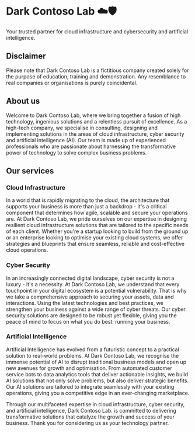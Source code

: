 # Dark Contoso Lab :cloud::shield:
Your trusted partner for cloud infrastructure and cybersecurity and artificial intelligence.

## Disclaimer
Please note that Dark Contoso Lab is a fictitious company created solely for the purpose of education, training and demonstration. Any resemblance to real companies or organisations is purely coincidental.

## About us
Welcome to Dark Contoso Lab, where we bring together a fusion of high technology, ingenious solutions and a relentless pursuit of excellence. As a high-tech company, we specialise in consulting, designing and implementing solutions in the areas of cloud infrastructure, cyber security and artificial intelligence (AI). Our team is made up of experienced professionals who are passionate about harnessing the transformative power of technology to solve complex business problems.

## Our services

### Cloud Infrastructure
In a world that is rapidly migrating to the cloud, the architecture that supports your business is more than just a backdrop - it's a critical component that determines how agile, scalable and secure your operations are. At Dark Contoso Lab, we pride ourselves on our expertise in designing resilient cloud infrastructure solutions that are tailored to the specific needs of each client. Whether you're a startup looking to build from the ground up or an enterprise looking to optimise your existing cloud systems, we offer strategies and blueprints that ensure seamless, reliable and cost-effective cloud operations.

### Cyber Security
In an increasingly connected digital landscape, cyber security is not a luxury - it's a necessity. At Dark Contoso Lab, we understand that every touchpoint in your digital ecosystem is a potential vulnerability. That is why we take a comprehensive approach to securing your assets, data and interactions. Using the latest technologies and best practices, we strengthen your business against a wide range of cyber threats. Our cyber security solutions are designed to be robust yet flexible, giving you the peace of mind to focus on what you do best: running your business.

### Artificial Intelligence
Artificial Intelligence has evolved from a futuristic concept to a practical solution to real-world problems. At Dark Contoso Lab, we recognise the immense potential of AI to disrupt traditional business models and open up new avenues for growth and optimisation. From automated customer service bots to data analytics tools that deliver actionable insights, we build AI solutions that not only solve problems, but also deliver strategic benefits. Our AI solutions are tailored to integrate seamlessly with your existing operations, giving you a competitive edge in an ever-changing marketplace.



Through our multifaceted expertise in cloud infrastructure, cyber security, and artificial intelligence, Dark Contoso Lab. is committed to delivering transformative solutions that catalyze the growth and success of your business. Thank you for considering us as your technology partner.
